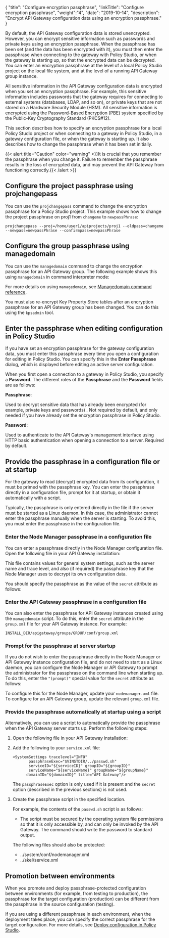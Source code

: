 {
"title": "Configure encryption passphrase",
"linkTitle": "Configure encryption passphrase",
"weight":"4",
"date": "2019-10-14",
"description": "Encrypt API Gateway configuration data using an encryption passphrase."
}

By default, the API Gateway configuration data is stored unencrypted. However, you can encrypt sensitive information such as passwords and private keys using an encryption passphrase. When the passphrase has been set (and the data has been encrypted with it), you must then enter the passphrase when connecting to the gateway with Policy Studio, or when the gateway is starting up, so that the encrypted data can be decrypted. You can enter an encryption passphrase at the level of a local Policy Studio project on the local file system, and at the level of a running API Gateway group instance.

All sensitive information in the API Gateway configuration data is encrypted when you set an encryption passphrase. For example, this sensitive information includes passwords that the gateway requires for connecting to external systems (databases, LDAP, and so on), or private keys that are not stored on a Hardware Security Module (HSM). All sensitive information is encrypted using the Password-Based Encryption (PBE) system specified by the Public-Key Cryptography Standard (PKCS#12).

This section describes how to specify an encryption passphrase for a local Policy Studio project or when connecting to a gateway in Policy Studio, in a gateway configuration file, or when the gateway is starting up. It also describes how to change the passphrase when it has been set initially.

{{< alert title="Caution" color="warning" >}}It is crucial that you remember the passphrase when you change it. Failure to remember the passphrase results in the loss of encrypted data, and may prevent the API Gateway from functioning correctly.{{< /alert >}}

## Configure the project passphrase using projchangepass

You can use the `projchangepass` command to change the encryption passphrase for a Policy Studio project. This example shows how to change the project passphrase on proj1 from `changeme` to `newpassPhrase`:

```
projchangepass --proj=/home/user1/apiprojects/proj1 --oldpass=changeme --newpass=newpassPhrase --confirmpass=newpassPhrase
```

## Configure the group passphrase using managedomain

You can use the `managedomain` command to change the encryption passphrase for an API Gateway group. The following example shows this using `managedomain` in command interpreter mode:

For more details on using `managedomain`, see [Managedomain command reference](/docs/apim_reference/apigtw_ref/managedomain_ref/).

You must also re-encrypt Key Property Store tables after an encryption passphrase for an API Gateway group has been changed. You can do this using the `kpsadmin` tool.

## Enter the passphrase when editing configuration in Policy Studio

If you have set an encryption passphrase for the gateway configuration data, you must enter this passphrase every time you open a configuration for editing in Policy Studio. You can specify this in the **Enter Passphrase** dialog, which is displayed before editing an active server configuration.

When you first open a connection to a gateway in Policy Studio, you specify a **Password**. The different roles of the **Passphrase**
and the **Password** fields are as follows:

**Passphrase**:

Used to decrypt sensitive data that has already been encrypted (for example, private keys and passwords) . Not required by default, and only needed if you have already set the encryption passphrase in Policy Studio.

**Password**:

Used to authenticate to the API Gateway's management interface using HTTP basic authentication when opening a connection to a server. Required by default.

## Provide the passphrase in a configuration file or at startup

For the gateway to read (decrypt) encrypted data from its configuration, it must be primed with the passphrase key. You can enter the passphrase directly in a configuration file, prompt for it at startup, or obtain it automatically with a script.

Typically, the passphrase is only entered directly in the file if the server must be started as a Linux daemon. In this case, the administrator cannot enter the passphrase manually when the server is starting. To avoid this, you must enter the passphrase in the configuration file.

### Enter the Node Manager passphrase in a configuration file

You can enter a passphrase directly in the Node Manager configuration file. Open the following file in your API Gateway installation:

This file contains values for general system settings, such as the server name and trace level, and also (if required) the passphrase key that the Node Manager uses to decrypt its own configuration data.

You should specify the passphrase as the value of the `secret` attribute as follows:

### Enter the API Gateway passphrase in a configuration file

You can also enter the passphrase for API Gateway instances created using the `managedomain` script. To do this, enter the `secret` attribute in the `group.xml` file for your API Gateway instance. For example:

```
INSTALL_DIR/apigateway/groups/GROUP/conf/group.xml
```

### Prompt for the passphrase at server startup

If you do not wish to enter the passphrase directly in the Node Manager or API Gateway instance configuration file, and do not need to start as a Linux daemon, you can configure the Node Manager or API Gateway to prompt the administrator for the passphrase on the command line when starting up. To do this, enter the `"(prompt)"` special value for the `secret` attribute as follows:

To configure this for the Node Manager, update your `nodemanager.xml` file. To configure for an API Gateway group, update the relevant `group.xml` file.

### Provide the passphrase automatically at startup using a script

Alternatively, you can use a script to automatically provide the passphrase when the API Gateway server starts up. Perform the following steps:

1. Open the following file in your API Gateway installation:
2. Add the following to your `service.xml` file:

    ```
    <SystemSettings tracelevel="INFO"
           passphraseExec="$VINSTDIR/../passwd.sh"
           serviceID="${serviceID}" groupID="${groupID}"
           serviceName="${serviceName}" groupName="${groupName}"
          domainID="${domainID}" title="API Gateway"/>
    ```

    The `passphraseExec` option is only used if it is present and the `secret` option (described in the previous sections) is not used.

3. Create the passphrase script in the specified location.

    For example, the contents of the `passwd.sh` script is as follows:

    * The script must be secured by the operating system file permissions so that it is only accessible by, and can only be invoked by the API Gateway. The command should write the    password to standard output.

    The following files should also be protected:

    * ../system/conf/nodemanager.xml
    * ../skel/service.xml

## Promotion between environments

When you promote and deploy passphrase-protected configuration between environments (for example, from testing to production), the passphrase for the target configuration (production) can be different from the passphrase in the source configuration (testing).

If you are using a different passphrase in each environment, when the deployment takes place, you can specify the correct passphrase for the target configuration. For more details, see [Deploy configuration in Policy Studio](/docs/apim_administration/apigtw_admin/deploy_get_started#deploy-configuration-in-policy-studio).
